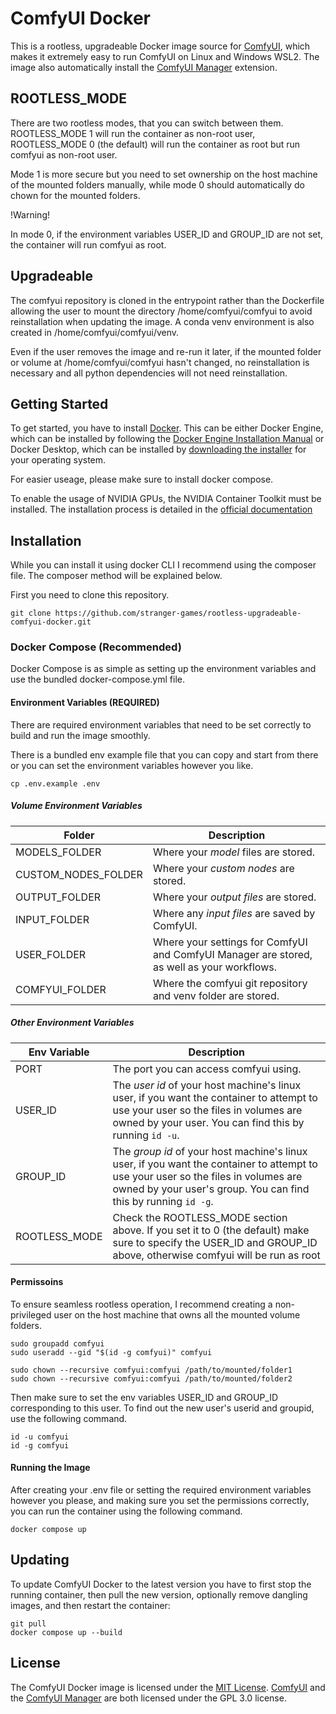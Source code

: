# ComfyUI Docker

This is a rootless, upgradeable Docker image source for [ComfyUI](https://www.comfy.org/), which makes it extremely easy to run ComfyUI on Linux and Windows WSL2. The image also automatically install the [ComfyUI Manager](https://github.com/ltdrdata/ComfyUI-Managergithub ) extension.

## ROOTLESS_MODE

There are two rootless modes, that you can switch between them. ROOTLESS_MODE 1 will run the container as non-root user, ROOTLESS_MODE 0 (the default) will run the container as root but run comfyui as non-root user.

Mode 1 is more secure but you need to set ownership on the host machine of the mounted folders manually, while mode 0 should automatically do chown for the mounted folders.

!Warning!

In mode 0, if the environment variables USER_ID and GROUP_ID are not set, the container will run comfyui as root.

## Upgradeable

The comfyui repository is cloned in the entrypoint rather than the Dockerfile allowing the user to mount the directory /home/comfyui/comfyui to avoid reinstallation when updating the image. A conda venv environment is also created in /home/comfyui/comfyui/venv.

Even if the user removes the image and re-run it later, if the mounted folder or volume at /home/comfyui/comfyui hasn't changed, no reinstallation is necessary and all python dependencies will not need reinstallation.

## Getting Started

To get started, you have to install [Docker](https://www.docker.com/). This can be either Docker Engine, which can be installed by following the [Docker Engine Installation Manual](https://docs.docker.com/engine/install/) or Docker Desktop, which can be installed by [downloading the installer](https://www.docker.com/products/docker-desktop/) for your operating system.

For easier useage, please make sure to install docker compose.

To enable the usage of NVIDIA GPUs, the NVIDIA Container Toolkit must be installed. The installation process is detailed in the [official documentation](https://docs.nvidia.com/datacenter/cloud-native/container-toolkit/latest/install-guide.html)

## Installation

While you can install it using docker CLI I recommend using the composer file. The composer method will be explained below.

First you need to clone this repository.

```shell
git clone https://github.com/stranger-games/rootless-upgradeable-comfyui-docker.git
```
### Docker Compose (Recommended)

Docker Compose is as simple as setting up the environment variables and use the bundled docker-compose.yml file.

#### Environment Variables (REQUIRED)

There are required environment variables that need to be set correctly to build and run the image smoothly.

There is a bundled env example file that you can copy and start from there or you can set the environment variables however you like.

```shell
cp .env.example .env
```


##### Volume Environment Variables
| Folder             | Description                                                                                                                                                                                                                                                                                                                                                                                                     |
| ------------------ | --------------------------------------------------------------------------------------------------------------------------------------------------------------------------------------------------------------------------------------------------------------------------------------------------------------------------------------------------------------------------------------------------------------- |
| MODELS_FOLDER             | Where your _model_ files are stored.                                                                                                                                                                                                                                                                                                                                                                            |
| CUSTOM_NODES_FOLDER       | Where your _custom nodes_ are stored.                                                                                                                                                                                                                                                                                                                                                                           |
| OUTPUT_FOLDER             | Where your _output files_ are stored.                                                                                                                                                                                                                                                                                                                                                                           |
| INPUT_FOLDER              | Where any _input files_ are saved by ComfyUI.                                                                                                                                                                                                                                                                                                                                                                   |
| USER_FOLDER           | Where your settings for ComfyUI and ComfyUI Manager are stored, as well as your workflows.                                                                                                                                                                                                                                                                                                                      |
| COMFYUI_FOLDER           | Where the comfyui git repository and venv folder are stored.                                                                                                                                                                                                                                                                                                                                                   |

##### Other Environment Variables

| Env Variable | Description                                                                                                                                                                                           |
| ------------ | ----------------------------------------------------------------------------------------------------------------------------------------------------------------------------------------------------- |
| PORT     | The port you can access comfyui using.                                                                                                                                               |
| USER_ID         | The _user id_ of your host machine's linux user, if you want the container to attempt to use your user so the files in volumes are owned by your user. You can find this by running `id -u`.          |
| GROUP_ID         | The _group id_ of your host machine's linux user, if you want the container to attempt to use your user so the files in volumes are owned by your user's group. You can find this by running `id -g`. |
| ROOTLESS_MODE         | Check the ROOTLESS_MODE section above. If you set it to 0 (the default) make sure to specify the USER_ID and GROUP_ID above, otherwise comfyui will be run as root |

#### Permissoins

To ensure seamless rootless operation, I recommend creating a non-privileged user on the host machine that owns all the mounted volume folders.

```shell
sudo groupadd comfyui
sudo useradd --gid "$(id -g comfyui)" comfyui

sudo chown --recursive comfyui:comfyui /path/to/mounted/folder1
sudo chown --recursive comfyui:comfyui /path/to/mounted/folder2
```

Then make sure to set the env variables USER_ID and GROUP_ID corresponding to this user. To find out the new user's userid and groupid, use the following command.

```shell
id -u comfyui
id -g comfyui
```

#### Running the Image

After creating your .env file or setting the required environment variables however you please, and making sure you set the permissions correctly, you can run the container using the following command.

```shell
docker compose up
```

## Updating

To update ComfyUI Docker to the latest version you have to first stop the running container, then pull the new version, optionally remove dangling images, and then restart the container:

```shell
git pull
docker compose up --build
```

## License

The ComfyUI Docker image is licensed under the [MIT License](LICENSE). [ComfyUI](https://github.com/comfyanonymous/ComfyUI/blob/master/LICENSE) and the [ComfyUI Manager](https://github.com/ltdrdata/ComfyUI-Manager/blob/main/LICENSE.txt) are both licensed under the GPL 3.0 license.
